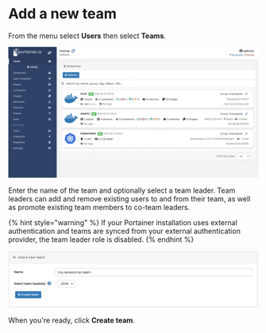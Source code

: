 # Add a new team

From the menu select **Users** then select **Teams**.&#x20;

![](../../../.gitbook/assets/users-teams-create-1.gif)

Enter the name of the team and optionally select a team leader. Team leaders can add and remove existing users to and from their team, as well as promote existing team members to co-team leaders.

{% hint style="warning" %}
If your Portainer installation uses external authentication and teams are synced from your external authentication provider, the team leader role is disabled.
{% endhint %}

![](../../../.gitbook/assets/teams-create-2.png)

When you're ready, click **Create team**.
